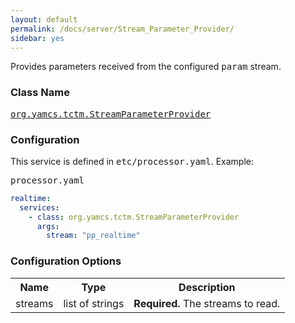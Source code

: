 ```yaml
---
layout: default
permalink: /docs/server/Stream_Parameter_Provider/
sidebar: yes
---
```


Provides parameters received from the configured <tt>param</tt> stream.

### Class Name
[<tt>org.yamcs.tctm.StreamParameterProvider</tt>](https://www.yamcs.org/yamcs/javadoc/org/yamcs/tctm/StreamParameterProvider.html)

### Configuration

This service is defined in <tt>etc/processor.yaml</tt>. Example:

<pre class="r header">processor.yaml</pre>
```yaml
realtime:
  services:
    - class: org.yamcs.tctm.StreamParameterProvider
      args:
        stream: "pp_realtime"
```

### Configuration Options

<table class="inline">
  <tr>
    <th>Name</th>
    <th>Type</th>
    <th>Description</th>
  </tr>
  <tr>
    <td class="code">streams</td>
    <td class="code">list of strings</td>
    <td><strong>Required.</strong> The streams to read.</td>
  </tr>
</table>
